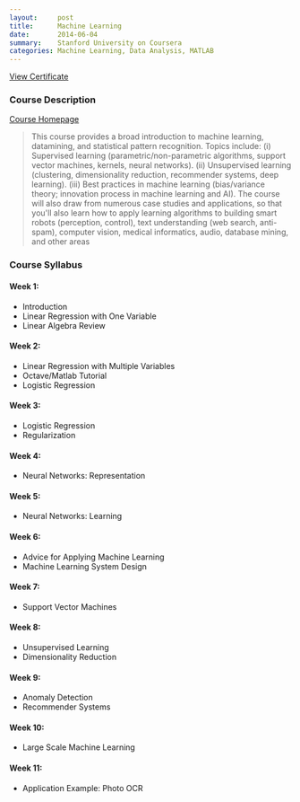 ```yaml
---
layout:     post
title:      Machine Learning
date:       2014-06-04
summary:    Stanford University on Coursera
categories: Machine Learning, Data Analysis, MATLAB
---
```


[View Certificate](https://www.coursera.org/api/legacyCertificates.v1/spark/statementOfAccomplishment/972224~6562519/pdf)

### Course Description

[Course Homepage](https://www.coursera.org/learn/machine-learning)

> This course provides a broad introduction to machine learning, datamining, and statistical pattern recognition. Topics include: (i) Supervised learning (parametric/non-parametric algorithms, support vector machines, kernels, neural networks). (ii) Unsupervised learning (clustering, dimensionality reduction, recommender systems, deep learning). (iii) Best practices in machine learning (bias/variance theory; innovation process in machine learning and AI). The course will also draw from numerous case studies and applications, so that you'll also learn how to apply learning algorithms to building smart robots (perception, control), text understanding (web search, anti-spam), computer vision, medical informatics, audio, database mining, and other areas

### Course Syllabus

#### Week 1: 

- Introduction
- Linear Regression with One Variable
- Linear Algebra Review

####  Week 2: 

- Linear Regression with Multiple Variables
- Octave/Matlab Tutorial
- Logistic Regression

####  Week 3: 

- Logistic Regression
- Regularization

####   Week 4: 

- Neural Networks: Representation

####  Week 5: 

- Neural Networks: Learning

####  Week 6: 

- Advice for Applying Machine Learning
- Machine Learning System Design

####  Week 7: 

- Support Vector Machines

####  Week 8:

- Unsupervised Learning
- Dimensionality Reduction

####  Week 9: 

- Anomaly Detection
- Recommender Systems

#### Week 10:

- Large Scale Machine Learning

#### Week 11:

- Application Example: Photo OCR